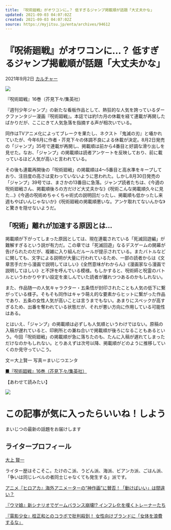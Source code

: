 ```yaml
---
title: 『呪術廻戦』がオワコンに…？ 低すぎるジャンプ掲載順が話題「大丈夫かな」
updated: 2021-09-03 04:07:02Z
created: 2021-09-03 04:07:02Z
source: https://myjitsu.jp/enta/archives/94612
---
```


# 『呪術廻戦』がオワコンに…？ 低すぎるジャンプ掲載順が話題「大丈夫かな」

2021年9月2日
[カルチャー](https://myjitsu.jp/enta/archives/category/culture)

![](https://myjitsu.jp/enta/wp-content/uploads/2021/06/210607jujutsukaisen016.jpg)

『呪術廻戦』16巻（芥見下々/集英社）

『週刊少年ジャンプ』の新たな看板作品として、熱狂的な人気を誇っているダークファンタジー漫画『呪術廻戦』。本誌では約1カ月の休載を経て連載が再開したばかりだが、ここにきて人気急落を指摘する声が相次いでいる。

同作はTVアニメ化によってブレークを果たし、ネクスト『鬼滅の刃』と囁かれていたが、今年6月に作者・芥見下々の体調不良による休載が決定。8月2日発売の「ジャンプ」35号で連載が再開し、掲載順は前から4番目と好調な滑り出しを見せた。なお、「ジャンプ」の掲載順は読者アンケートを反映しており、前に載っているほど人気が高いと言われている。

その後も連載再開後の「呪術廻戦」の掲載順は4～5番目と高水準をキープしており、注目度の高さは変わっていないように思われた。しかし8月30日発売の「ジャンプ」39号では、まさかの13番目に急落。ジャンプ読者たちは、《今週の呪術廻戦さん、掲載順後ろの方だけど大丈夫かな》《呪術こんな掲載順久々に見た…》《今週の呪術めちゃくちゃ術式の説明回だったし、掲載順も低かったし来週もやばいんじゃないか》《呪術廻戦の掲載順悪いな。アンケ取れてないんかな》と驚きを隠せないようだ。

## 「呪術」離れが加速する原因とは…

掲載順が下がってしまった原因としては、現在連載されている「死滅回遊編」が難解すぎるという説が有力だ。この章では「死滅回遊」なるデスゲームの開幕が告げられたのだが、複雑に入り組んだルールが提示されている。またバトルなどに関しても、文字による説明が大量に行われているため、一部の読者からは《文章苦手だから漫画で説明してほしい》《全然意味がわからん》《漫画家なら漫画で説明してほしい》と不評を呼んでいる模様。もしかすると、呪術師と呪霊のバトルというわかりやすい設定を楽しんでいた読者が離れつつあるのかもしれない。

また、作品随一の人気キャラクター・五条悟が封印されたことも人気の低下に繋がっている様子。そもそも同作はキャラ萌え的な要素からヒットに繋がった作品であり、五条の女性人気が高いことは言うまでもない。あまりにスペックが高すぎるため、出番を奪われている状態だが、それが悪い方向に作用している可能性はある。

とはいえ、「ジャンプ」の掲載順は必ずしも人気順というわけではない。原稿の入稿が遅れていると、印刷所との兼ね合いで掲載順が後ろになることもあるという。今回「呪術廻戦」の掲載順が急に落ちたのも、たんに入稿が遅れてしまっただけなのかもしれない。とりあえずは次号以降、掲載順がどのように推移していくのか見守っていこう。

文＝大上賢一
写真＝まいじつエンタ

[■『呪術廻戦』16巻（芥見下々/集英社）](https://www.amazon.co.jp/gp/product/4088826884/ref=as_li_tl?ie=UTF8&camp=247&creative=1211&creativeASIN=4088826884&linkCode=as2&tag=myjitsu09-22&linkId=591581bd6db30c29820d49d4c6769948)

【あわせて読みたい】

![](https://myjitsu.jp/enta/wp-content/uploads/2021/06/210607jujutsukaisen016-219x111.jpg)

# この記事が気に入ったらいいね！しよう

まいじつの最新の話題をお届けします

## ライタープロフィール

[大上 賢一](https://myjitsu.jp/enta/archives/author/oogamikeniti)

ライター歴はそこそこ。たけのこ派、うどん派、海派、ビアンカ派、ごはん派、「争いは同じレベルの者同士じゃなくても発生する」派です。

[アニメ『ヒロアカ』海外アニメーターの“神作画”に賛否！「動けばいい」は間違い？](https://myjitsu.jp/enta/archives/94624)

[『ウマ娘』新シナリオでゲームバランス崩壊!? インフレ化を嘆くトレーナーたち](https://myjitsu.jp/enta/archives/94582)

[『電影少女』桂正和とのコラボで批判殺到！ 女性向けブランドに「女体を浪費するな」](https://myjitsu.jp/enta/archives/94540)